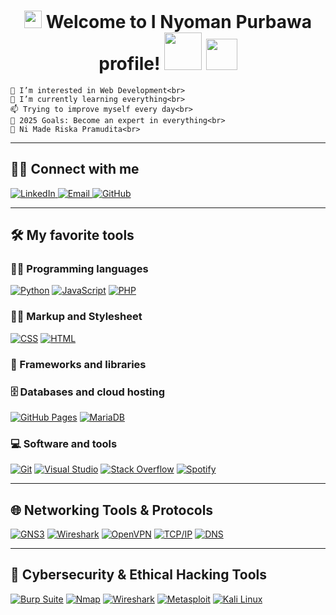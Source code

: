 <h1 align="center">
  <img src="https://media.giphy.com/media/hvRJCLFzcasrR4ia7z/giphy.gif" width="28">
  Welcome to I Nyoman Purbawa profile!
  <img src="https://media3.giphy.com/media/v1.Y2lkPTc5MGI3NjExemNlZGU5ZTRvaG5lbm11cmoycHhnNGJnODc1NTRmZGNxOTJ6NXBxZCZlcD12MV9pbnRlcm5hbF9naWZfYnlfaWQmY3Q9Zw/21N2SvwqN7s4dNhcJs/giphy.gif" width="60">
  <img src="https://media.giphy.com/media/12oufCB0MyZ1Go/giphy.gif" width="50">
</h1>


    👀 I’m interested in Web Development<br>
    🌱 I’m currently learning everything<br>
    📫 Trying to improve myself every day<br>
    🥅 2025 Goals: Become an expert in everything<br>
    💞️ Ni Made Riska Pramudita<br>

---

## 🙋‍♂️ Connect with me

<p align="">
  <a href="https://www.linkedin.com/in/i-nyoman-purbawa-b506b22a0/">
    <img alt="LinkedIn" title="LinkedIn" src="https://img.shields.io/badge/-LinkedIn-0077B5?style=for-the-badge&logo=linkedin&logoColor=white"/>
  </a>
  <a href="mailto:inyomanpurbawa4@gmail.com">
    <img alt="Email" title="Email" src="https://img.shields.io/badge/-Email-D14836?style=for-the-badge&logo=gmail&logoColor=white"/>
  </a>
  <a href="https://github.com/inyomanpurbawa">
    <img alt="GitHub" title="GitHub" src="https://img.shields.io/badge/-GitHub-181717?style=for-the-badge&logo=github&logoColor=white"/>
  </a>
</p>

---

## 🛠️ My favorite tools

### 👨‍💻 Programming languages
<p>
  <a href="#"><img alt="Python" src="https://img.shields.io/badge/Python-3776AB?logo=python&logoColor=white"></a>
  <a href="#"><img alt="JavaScript" src="https://img.shields.io/badge/JavaScript-F7DF1E?logo=javascript&logoColor=000"></a>
  <a href="#"><img alt="PHP" src="https://img.shields.io/badge/PHP-777BB4?logo=php&logoColor=white"></a>
</p>

### 👷‍♂️ Markup and Stylesheet
<p>
  <a href="#"><img alt="CSS" src="https://img.shields.io/badge/CSS-1572B6?logo=css3&logoColor=fff"></a>
  <a href="#"><img alt="HTML" src="https://img.shields.io/badge/HTML-E34F26?logo=html5&logoColor=white"></a>
</p>

### 🧰 Frameworks and libraries
<p>
  <!-- kosong sementara -->
</p>

### 🗄️ Databases and cloud hosting
<p>
  <a href="#"><img alt="GitHub Pages" src="https://img.shields.io/badge/GitHub%20Pages-327FC7?logo=github&logoColor=white"></a>
  <a href="#"><img alt="MariaDB" src="https://img.shields.io/badge/MariaDB-003545?logo=mariadb&logoColor=white"></a>
</p>

### 💻 Software and tools
<p>
  <a href="#"><img alt="Git" src="https://img.shields.io/badge/Git-F05033?logo=git&logoColor=white"></a>
  <a href="#"><img alt="Visual Studio" src="https://custom-icon-badges.demolab.com/badge/Visual%20Studio-5C2D91.svg?&logo=visual-studio&logoColor=white"></a>
  <a href="#"><img alt="Stack Overflow" src="https://img.shields.io/badge/Stack%20Overflow-FE7A16?logo=stack-overflow&logoColor=white"></a>
  <a href="#"><img alt="Spotify" src="https://img.shields.io/badge/Spotify-1DB954?logo=spotify&logoColor=white"></a>
</p>

---

## 🌐 Networking Tools & Protocols
<p>
  <a href="#"><img alt="GNS3" src="https://img.shields.io/badge/GNS3-3A9BDC?logo=gns3&logoColor=white"></a>
  <a href="#"><img alt="Wireshark" src="https://img.shields.io/badge/Wireshark-1679A7?logo=wireshark&logoColor=white"></a>
  <a href="#"><img alt="OpenVPN" src="https://img.shields.io/badge/OpenVPN-EA7E20?logo=openvpn&logoColor=white"></a>
  <a href="#"><img alt="TCP/IP" src="https://img.shields.io/badge/TCP%2FIP-006400"></a>
  <a href="#"><img alt="DNS" src="https://img.shields.io/badge/DNS-4682B4"></a>
</p>

---

## 🔐 Cybersecurity & Ethical Hacking Tools
<p>
  <a href="#"><img alt="Burp Suite" src="https://img.shields.io/badge/Burp%20Suite-FF6633?logo=burpsuite&logoColor=white"></a>
  <a href="#"><img alt="Nmap" src="https://img.shields.io/badge/Nmap-004B87"></a>
  <a href="#"><img alt="Wireshark" src="https://img.shields.io/badge/Wireshark-1679A7?logo=wireshark&logoColor=white"></a>
  <a href="#"><img alt="Metasploit" src="https://img.shields.io/badge/Metasploit-000000"></a>
  <a href="#"><img alt="Kali Linux" src="https://img.shields.io/badge/Kali%20Linux-557C94?logo=kalilinux&logoColor=white"></a>
</p>

